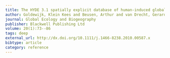 ```yaml
---
title: The HYDE 3.1 spatially explicit database of human-induced global land-use change over the past 12,000 years
author: Goldewijk, Klein Kees and Beusen, Arthur and van Drecht, Gerard and de Vos, Martine
journal: Global Ecology and Biogeography
publisher: Blackwell Publishing Ltd
volume: 20(1):73--86
tags: deep
external_url: http://dx.doi.org/10.1111/j.1466-8238.2010.00587.x
bibtype: article
category: reference
---
```

